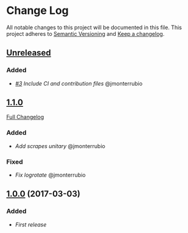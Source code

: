 # Change Log
All notable changes to this project will be documented in this file.
This project adheres to [Semantic Versioning](http://semver.org/) and [Keep a changelog](https://github.com/olivierlacan/keep-a-changelog).

## [Unreleased](https://github.com/idealista-tech/prometheus_server-role/tree/develop)

### Added
- *[#3](https://github.com/idealista/prometheus_server-role/issues/3) Include CI and contribution files* @jmonterrubio

## [1.1.0](https://github.com/idealista-tech/prometheus_server-role/tree/1.1.0)
[Full Changelog](https://github.com/idealista-tech/prometheus_server-role/compare/1.0.0...1.1.0)
### Added
- *Add scrapes unitary* @jmonterrubio

### Fixed
- *Fix logrotate* @jmonterrubio

## [1.0.0](https://github.com/idealista-tech/prometheus_server-role/tree/1.0.0) (2017-03-03)
### Added
- *First release*
